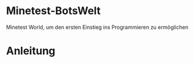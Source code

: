 # Minetest-BotsWelt
Minetest World, um den ersten Einstieg ins Programmieren zu ermöglichen

# Anleitung
